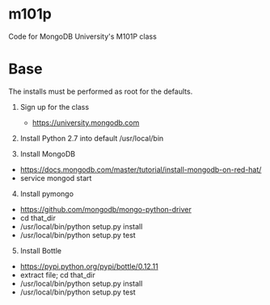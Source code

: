 # m101p
Code for MongoDB University's M101P class

Base
====

The installs must be performed as root for the defaults.

1. Sign up for the class
   * https://university.mongodb.com

2. Install Python 2.7 into default /usr/local/bin

3. Install MongoDB
  * https://docs.mongodb.com/master/tutorial/install-mongodb-on-red-hat/
  * service mongod start

4. Install pymongo
  * https://github.com/mongodb/mongo-python-driver
  * cd that_dir
  * /usr/local/bin/python setup.py install
  * /usr/local/bin/python setup.py test

5. Install Bottle
  * https://pypi.python.org/pypi/bottle/0.12.11
  * extract file; cd that_dir
  * /usr/local/bin/python setup.py install
  * /usr/local/bin/python setup.py test





